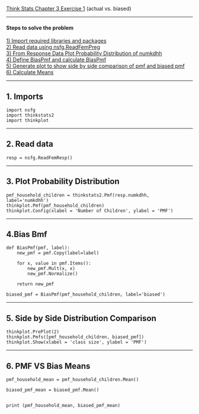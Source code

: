 [Think Stats Chapter 3 Exercise 1](http://greenteapress.com/thinkstats2/html/thinkstats2004.html#toc31) (actual vs. biased)

---

#### Steps to solve the problem
[1)  Import required libraries and packages](#section-a)  
[2)  Read data using nsfg.ReadFemPreg](#section-b)  
[3)  From Response Data Plot Probability Distribution of numkdhh](#section-c)  
[4)  Define BiasPmf and calculate BiasPmf](#section-d)  
[5)  Generate plot to show side by side comparison of pmf and biased pmf](#section-e)  
[6)   Calculate Means](#section-f)  

---

## <a name="section-a"></a> 1. Imports

```{python}
import nsfg
import thinkstats2
import thinkplot
```
---

## <a name="section-b"></a> 2. Read data
```{python}
resp = nsfg.ReadFemResp()
```
---

## <a name="section-c"></a> 3. Plot Probability Distribution
```{python}
pmf_household_children = thinkstats2.Pmf(resp.numkdhh, label='numkdhh')
thinkplot.Pmf(pmf_household_children)
thinkplot.Config(xlabel = 'Number of Children', ylabel = 'PMF')
```
---

## <a name="section-d"></a> 4.Bias Bmf
```{python}
def BiasPmf(pmf, label):
    new_pmf = pmf.Copy(label=label)
    
    for x, value in pmf.Items():
        new_pmf.Mult(x, x)
        new_pmf.Normalize()
        
    return new_pmf

biased_pmf = BiasPmf(pmf_household_children, label='biased')
```
---

## <a name="section-e"></a> 5. Side by Side Distribution Comparison
```{python}
thinkplot.PrePlot(2)
thinkplot.Pmfs([pmf_household_children, biased_pmf])
thinkplot.Show(xlabel = 'class size', ylabel = 'PMF')
```
---

## <a name="section-f"></a> 6. PMF VS Bias Means
```{python}
pmf_household_mean = pmf_household_children.Mean()

biased_pmf_mean = biased_pmf.Mean()


print (pmf_household_mean, biased_pmf_mean)
```
